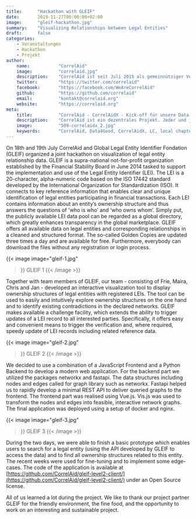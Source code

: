```yaml
---
title:      "Hackathon with GLEIF"
date:       2019-11-27T00:00:00+02:00
image:      "gleif-hackathon.jpg"
summary:    "Visualizing Relationships between Legal Entities"
draft:      false
categories:       
    - Veranstaltungen
    - Hackathon
    - Projekt
author: 
    name:           "CorrelAid"
    image:          "correlaid.jpg"
    description:    "CorrelAid ist seit Juli 2015 als gemeinnütziger Verein in Konstanz eingetragen. Wir haben derzeit ein ehrenamtliches Organisationsteam aus 15 Leuten und ein Netzwerk von 650 ehrenamtlichen Datenanalyst\*innen. Wir haben bereits über 10 Volunteering-Projekte mit kleinen und großen NPOs (u.a. Ashoka, europäisches Jugendparlament, streetfootballworld) initiert, über 50 Workshops für Datenanalyst\*innen durchgeführt, und zahlreiche Vorträge (u.a. bei Die Zeit, NPO-Tag von Microsoft, Bayreuther Dialoge) gehalten."
    twitter:        "https://twitter.com/correlaid"
    facebook:       "https://facebook.com/WeAreCorrelAid"
    github:         "https://github.com/correlaid"
    email:          "kontakt@correlaid.org"
    website:        "https://correlaid.org"
meta:
    title:          "CorrelAid - CorrelAidX - Kick-off für unsere Data-for-Good-Lokalgruppen"
    description:    "CorrelAid ist ein dezentrales Projekt. Jeder und jede, die ihre Coding- und Statistik-Kenntnisse für den guten Zweck einsetzen will, soll bei uns dazu die Möglichkeit haben."
    image:          "509-correlaidx_2.jpg"
    keywords:       "CorrelAid, Data4Good, CorrelAidX, LC, local chapter, Lokalgruppen"
---
```


On 18th and 19th July CorrelAid and Global Legal Entity Identifier Fondation (GLEIF) organized a joint hackathon on visualization of legal entity relationship data. GLEIF is a supra-national not-for-profit organization established by the Financial Stability Board in June 2014 tasked to support the implementation and use of the Legal Entity Identifier (LEI). The LEI is a 20-character, alpha-numeric code based on the ISO 17442 standard developed by the International Organization for Standardization (ISO). It connects to key reference information that enables clear and unique identification of legal entities participating in financial transactions. Each LEI contains information about an entity’s ownership structure and thus answers the questions of 'who is who’ and ‘who owns whom’. Simply put, the publicly available LEI data pool can be regarded as a global directory, which greatly enhances transparency in the global marketplace. GLEIF offers all available data on legal entities and corresponding relationships in a cleaned and structured format. The so-called Golden Copies are updated three times a day and are available for free. Furthermore, everybody can download the files without any registration or login process. 


{{< image 
    image="gleif-1.jpg"
>}}
GLEIF 1
{{< /image >}}

Together with team members of GLEIF, our team - consisting of Frie, Maira, Chris and Jan - developed an interactive visualization tool to display ownership structures of legal entities with registered LEIs. The tool can be used to easily and intuitively explore ownership structures on the one hand and to identify existing contradictions in the declared networks. GLEIF makes available a challenge facility, which extends the ability to trigger updates of a LEI record to all interested parties. Specifically, it offers easy and convenient means to trigger the verification and, where required, speedy update of LEI records including related reference data.

{{< image 
    image="gleif-2.jpg"
>}}
GLEIF 2
{{< /image >}}

We decided to use a combination of a JavaScript Frontend and a Python Backend to develop a modern web application. For the backend part we utilized the packages networkx and fastapi. The data structures including nodes and edges called for graph library such as networkx. Fastapi helped us to rapidly develop a minimal REST API to deliver queried graphs to the frontend. The frontend part was realised using Vue.js. Vis.js was used to transform the nodes and edges into feasible, interactive network graphs. The final application was deployed using a setup of docker and nginx.

{{< image 
    image="gleif-3.jpg"
>}}
GLEIF 3
{{< /image >}}

During the two days, we were able to finish a basic prototype which enables users to search for a legal entity (using the API developed by GLEIF to access the data) and to find all ownership structures related to this entity. The recent weeks were used for fine-tuning and to implement some edge-cases. The code of the application is available at [https://github.com/CorrelAid/gleif-level2-client/](https://github.com/CorrelAid/gleif-level2-client/) under an Open Source license.

All of us learned a lot during the project. We like to thank our project partner GLEIF for the friendly environment, the fine food, and the opportunity to work on an interesting and sustainable project.

